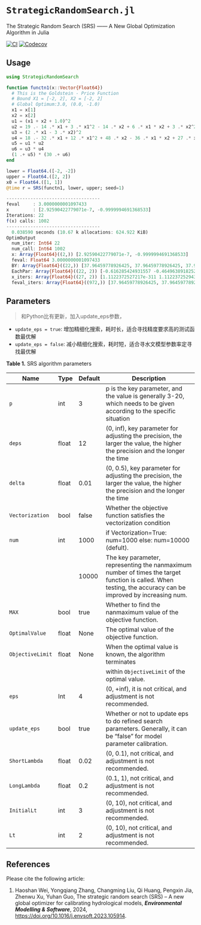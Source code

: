 # `StrategicRandomSearch.jl`

The Strategic Random Search (SRS) —— A New Global Optimization Algorithm in Julia

[![CI](https://github.com/jl-pkgs/StrategicRandomSearch.jl/actions/workflows/CI.yml/badge.svg)](https://github.com/jl-pkgs/StrategicRandomSearch.jl/actions/workflows/CI.yml)
[![Codecov](https://codecov.io/gh/jl-pkgs/StrategicRandomSearch.jl/branch/main/graph/badge.svg)](https://codecov.io/gh/jl-pkgs/StrategicRandomSearch.jl)

## Usage

```julia
using StrategicRandomSearch

function functn1(x::Vector{Float64})
  # This is the Goldstein - Price Function
  # Bound X1 = [-2, 2], X2 = [-2, 2]
  # Global Optimum:3.0, (0.0, -1.0)
  x1 = x[1]
  x2 = x[2]
  u1 = (x1 + x2 + 1.0)^2
  u2 = 19 .- 14 .* x1 + 3 .* x1^2 - 14 .* x2 + 6 .* x1 * x2 + 3 .* x2^2
  u3 = (2 .* x1 - 3 .* x2)^2
  u4 = 18 .- 32 .* x1 + 12 .* x1^2 + 48 .* x2 - 36 .* x1 * x2 + 27 .* x2^2
  u5 = u1 * u2
  u6 = u3 * u4
  (1 .+ u5) * (30 .+ u6)
end

lower = Float64.([-2, -2])
upper = Float64.([2, 2])
x0 = Float64.([1, 1])
@time r = SRS(functn1, lower, upper; seed=1)
```

```julia
----------------------------------- 
feval     : 3.0000000001097433
x         : [2.92590422779071e-7, -0.9999994691368533]
Iterations: 22
f(x) calls: 1002
----------------------------------- 
  0.038590 seconds (10.67 k allocations: 624.922 KiB)
OptimOutput
  num_iter: Int64 22
  num_call: Int64 1002
  x: Array{Float64}((2,)) [2.92590422779071e-7, -0.9999994691368533]
  feval: Float64 3.0000000001097433
  BY: Array{Float64}((22,)) [37.96459778926425, 37.96459778926425, 37.96459778926425, 37.96459778926425, 26.841025563057322, 26.841025563057322, 21.605702566807324, 10.148481159630524, 5.8236442027222175, 3.0498664685729526  …  3.0000590042771944, 3.000032913496003, 3.000032913496003, 3.000001379924515, 3.0000004974780015, 3.000000289269808, 3.000000289269808, 3.000000022318343, 3.0000000001097433, 3.0000000001097433]
  EachPar: Array{Float64}((22, 2)) [-0.616285424931557 -0.4649638918252177; -0.616285424931557 -0.4649638918252177; … ; 2.92590422779071e-7 -0.9999994691368533; 2.92590422779071e-7 -0.9999994691368533]
  x_iters: Array{Float64}((27, 2)) [1.1122372527217e-311 1.112237252943e-311; 1.1122372531644e-311 1.1122372533857e-311; … ; 1.1122372637887e-311 1.11223726401e-311; 1.1122372642314e-311 1.112237264453e-311]
  feval_iters: Array{Float64}((972,)) [37.96459778926425, 37.96459778926425, 37.96459778926425, 37.96459778926425, 37.96459778926425, 37.96459778926425, 37.96459778926425, 37.96459778926425, 37.96459778926425, 37.96459778926425  …  3.0000000001097433, 3.0000000001097433, 3.0000000001097433, 3.0000000001097433, 3.0000000001097433, 3.0000000001097433, 3.0000000001097433, 3.0000000001097433, 3.0000000001097433, 3.0000000001097433]
```

## Parameters

>和Python比有更新，加入update_eps参数，
- `update_eps = true`: 增加精细化搜索，耗时长，适合寻找精度要求高的测试函数最优解
- `update_eps = false`: 减小精细化搜索，耗时短，适合寻水文模型参数率定寻找最优解
<!-- params参数为目标函数的其他参数 -->


**Table 1.** SRS algorithm parameters

| Name             | Type  | Default | Description                                                                                                                                                 |
| ---------------- | ----- | ------- | ----------------------------------------------------------------------------------------------------------------------------------------------------------- |
| `p`              | int   | 3       | p is the key parameter, and the value is generally 3-20, which needs to be given according to the specific situation                                        |
| `deps`           | float | 12      | (0, inf), key parameter for adjusting the precision, the larger the value, the higher the precision and the longer the time                                 |
| `delta`          | float | 0.01    | (0, 0.5), key parameter for adjusting the precision, the larger the value, the higher the precision and the longer the time                                 |
| `Vectorization`  | bool  | false   | Whether the objective function satisfies the vectorization condition                                                                                        |
| `num`            | int   | 1000    | if Vectorization=True: num=1000 else: num=10000 (defult).                                                                                                   |
|                  |       | 10000   | The key parameter, representing the nanmaximum number of times the target function is called. When testing, the accuracy can be improved by increasing num. |
| `MAX`            | bool  | true    | Whether to find the nanmaximum value of the objective function.                                                                                             |
| `OptimalValue`   | float | None    | The optimal value of the objective function.                                                                                                                |
| `ObjectiveLimit` | float | None    | When the optimal value is known, the algorithm terminates                                                                                                   |
|                  |       |         | within `ObjectiveLimit` of the optimal value.                                                                                                               |
| `eps`            | Int   | 4       | (0, +inf), it is not critical, and adjustment is not recommended.                                                                                           |
| `update_eps`     | bool  | true    | Whether or not to update eps to do refined search parameters. Generally, it can be “false” for model parameter calibration.                                 |
| `ShortLambda`    | float | 0.02    | (0, 0.1), not critical, and adjustment is not recommended.                                                                                                  |
| `LongLambda`     | float | 0.2     | (0.1, 1), not critical, and adjustment is not recommended.                                                                                                  |
| `InitialLt`      | int   | 3       | (0, 10), not critical, and adjustment is not recommended.                                                                                                   |
| `Lt`             | int   | 2       | (0, 10), not critical, and adjustment is not recommended.                                                                                                   |

## References

Please cite the following article:  

1. Haoshan Wei, Yongqiang Zhang, Changming Liu, Qi Huang, Pengxin Jia, Zhenwu
   Xu, Yuhan Guo, The strategic random search (SRS) – A new global optimizer for
   calibrating hydrological models, ***Environmental Modelling & Software***, 2024,
   https://doi.org/10.1016/j.envsoft.2023.105914.
